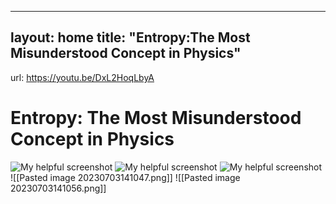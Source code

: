 
---
layout: home
title:  "Entropy:The Most Misunderstood Concept in Physics"
---
url: https://youtu.be/DxL2HoqLbyA
# Entropy: The Most Misunderstood Concept in Physics


![My helpful screenshot](/assets/img2.png)
![My helpful screenshot](/assets/img2.jpg)
![My helpful screenshot](/assets/study1.jpg)
![[Pasted image 20230703141047.png]]
![[Pasted image 20230703141056.png]]
